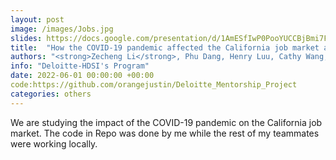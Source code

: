 ```yaml
---
layout: post
image: /images/Jobs.jpg
slides: https://docs.google.com/presentation/d/1AmESfIwP0PooYUCCBjBmi7FgZhk6STycxdyOZFagqr4/edit?usp=sharing
title:  "How the COVID-19 pandemic affected the California job market and what can we do to accommodate those changes."
authors: "<strong>Zecheng Li</strong>, Phu Dang, Henry Luu, Cathy Wang, Kay Qu"
info: "Deloitte-HDSI's Program"
date: 2022-06-01 00:00:00 +00:00
code:https://github.com/orangejustin/Deloitte_Mentorship_Project
categories: others
---
```

We are studying the impact of the COVID-19 pandemic on the California job market. The code in Repo was done by me while the rest of my teammates were working locally.

